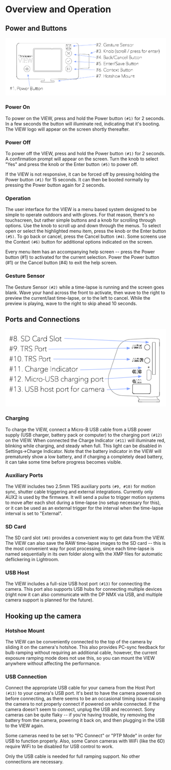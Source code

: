 # Overview and Operation

## Power and Buttons

![Front Overview](images/view-overview-front.png)

### Power On

To power on the VIEW, press and hold the Power button `(#1)` for 2 seconds.  In a few seconds the button will illuminate red, indicating that it's booting.  The VIEW logo will appear on the screen shortly thereafter. 

### Power Off

To power off the VIEW, press and hold the Power button `(#1)` for 2 seconds.  A confirmation prompt will appear on the screen.  Turn the knob to select "Yes" and 
press the knob or the Enter button `(#5)` to power off.

If the VIEW is not responsive, it can be forced off by pressing holding the Power button `(#1)` for 15 seconds.  It can then be booted normally by pressing the Power button again for 2 seconds.

### Operation

The user interface for the VIEW is a menu based system designed to be simple to operate outdoors and with gloves.  For that reason, there's no touchscreen, but rather simple buttons and a knob for scrolling through options.  Use the knob to scroll up and down through the menus.  To select open or select the highlighted menu item, press the knob or the Enter button `(#5)`.  To go back or cancel, press the Cancel button `(#4)`.  Some screens use the Context `(#6)` button for additional options indicated on the screen.

<aside class="success">Every menu item has an accompanying help screen -- press the Power button (#1) to activated for the current selection.  Power the Power button (#1) or the Cancel button (#4) to exit the help screen.</aside>

### Gesture Sensor

The Gesture Sensor `(#2)` while a time-lapse is running and the screen goes blank.  Wave your hand across the front to activate, then wave to the right to preview the current/last time-lapse, or to the left to cancel.  While the preview is playing, wave to the right to skip ahead 10 seconds.

## Ports and Connections

![Front Overview](images/view-overview-side.png)

### Charging

To charge the VIEW, connect a Micro-B USB cable from a USB power supply (USB charger, battery pack or computer) to the charging port `(#12)` on the VIEW.  When connected the Charge Indicator `(#11)` will illuminate red, blinking while charging, and steady when full.  This light can be disabled in Settings->Charge Indicator.  Note that the battery indicator in the VIEW will prematurely show a low battery, and if charging a completely dead battery, it can take some time before progress becomes visible.

### Auxiliary Ports

The VIEW includes two 2.5mm TRS auxiliary ports `(#9, #10)` for motion sync, shutter cable triggering and external integrations.  Currently only AUX2 is used by the firmware.  It will send a pulse to trigger motion systems to move after each shot during a time-lapse (no setup necessary for this), or it can be used as an external trigger for the interval when the time-lapse interval is set to "External".

### SD Card

The SD card slot `(#8)` provides a convenient way to get data from the VIEW.  The VIEW can also save the RAW time-lapse images to the SD card -- this is the most convenient way for post processing, since each time-lapse is named sequentially in its own folder along with the XMP files for automatic deflickering in Lightroom.

### USB Host

The VIEW includes a full-size USB host port `(#13)` for connecting the camera.  This port also supports USB hubs for connecting multiple devices (right now it can also communicate with the DP NMX via USB, and multiple camera support is planned for the future).

## Hooking up the camera

### Hotshoe Mount

The VIEW can be conveniently connected to the top of the camera by sliding it on the camera's hotshoe.  This also provides PC-sync feedback for bulb ramping without requiring an additional cable, however, the current exposure ramping mode does not use this, so you can mount the VIEW anywhere without affecting the performance.

### USB Connection

Connect the appropriate USB cable for your camera from the Host Port `(#13)` to your camera's USB port.  It's best to have the camera powered on before connecting, as there seems to be an occasional timing issue causing the camera to not properly connect if powered on while connected.  If the camera doesn't seem to connect, unplug the USB and reconnect.  Sony cameras can be quite flaky -- if you're having trouble, try removing the battery from the camera, powering it back on, and then plugging in the USB to the VIEW again.

Some cameras need to be set to "PC Connect" or "PTP Mode" in order for USB to function properly.  Also, some Canon cameras with WiFi (like the 6D) require WiFi to be disabled for USB control to work.

Only the USB cable is needed for full ramping support.  No other connections are necessary.









